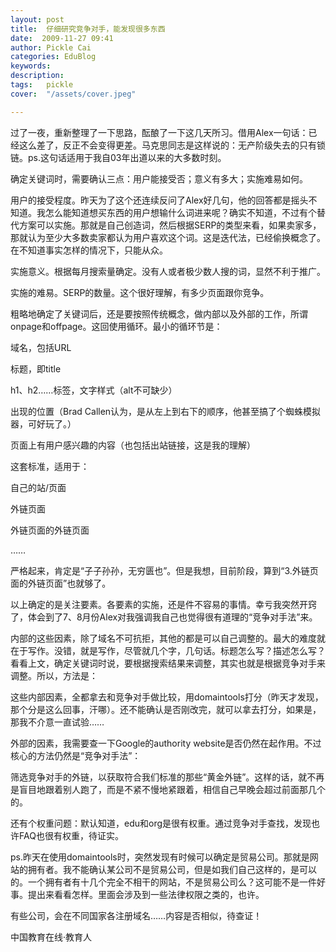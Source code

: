 ```yaml
---
layout: post  
title:  仔细研究竞争对手，能发现很多东西  
date:  2009-11-27 09:41  
author: Pickle Cai  
categories: EduBlog  
keywords: 
description:   
tags:	pickle   
cover:  "/assets/cover.jpeg"  

---  
```

    
过了一夜，重新整理了一下思路，酝酿了一下这几天所习。借用Alex一句话：已经这么差了，反正不会变得更差。马克思同志是这样说的：无产阶级失去的只有锁链。ps.这句话适用于我自03年出道以来的大多数时刻。



 



确定关键词时，需要确认三点：用户能接受否；意义有多大；实施难易如何。





用户的接受程度。昨天为了这个还连续反问了Alex好几句，他的回答都是摇头不知道。我怎么能知道想买东西的用户想输什么词进来呢？确实不知道，不过有个替代方案可以实施。那就是自己创造词，然后根据SERP的类型来看，如果卖家多，那就认为至少大多数卖家都认为用户喜欢这个词。这是迭代法，已经偷换概念了。在不知道事实怎样的情况下，只能从众。 

实施意义。根据每月搜索量确定。没有人或者极少数人搜的词，显然不利于推广。 

实施的难易。SERP的数量。这个很好理解，有多少页面跟你竞争。

粗略地确定了关键词后，还是要按照传统概念，做内部以及外部的工作，所谓onpage和offpage。这回使用循环。最小的循环节是：





域名，包括URL 

标题，即title 

h1、h2……标签，文字样式（alt不可缺少） 

出现的位置（Brad Callen认为，是从左上到右下的顺序，他甚至搞了个蜘蛛模拟器，可好玩了。） 

页面上有用户感兴趣的内容（也包括出站链接，这是我的理解）

这套标准，适用于：





自己的站/页面 

外链页面 

外链页面的外链页面 

……

严格起来，肯定是“子子孙孙，无穷匮也”。但是我想，目前阶段，算到“3.外链页面的外链页面”也就够了。



以上确定的是关注要素。各要素的实施，还是件不容易的事情。幸亏我突然开窍了，体会到了7、8月份Alex对我强调我自己也觉得很有道理的“竞争对手法”来。





内部的这些因素，除了域名不可抗拒，其他的都是可以自己调整的。最大的难度就在于写作。没错，就是写作，尽管就几个字，几句话。标题怎么写？描述怎么写？看看上文，确定关键词时说，要根据搜索结果来调整，其实也就是根据竞争对手来调整。所以，方法是：





这些内部因素，全都拿去和竞争对手做比较，用domaintools打分（昨天才发现，那个分是这么回事，汗哪）。还不能确认是否刚改完，就可以拿去打分，如果是，那我不介意一直试验……



外部的因素，我需要查一下Google的authority website是否仍然在起作用。不过核心的方法仍然是“竞争对手法”：





筛选竞争对手的外链，以获取符合我们标准的那些“黄金外链”。这样的话，就不再是盲目地跟着别人跑了，而是不紧不慢地紧跟着，相信自己早晚会超过前面那几个的。



还有个权重问题：默认知道，edu和org是很有权重。通过竞争对手查找，发现也许FAQ也很有权重，待证实。



 



ps.昨天在使用domaintools时，突然发现有时候可以确定是贸易公司。那就是网站的拥有者。我不能确认某公司不是贸易公司，但是如我们自己这样的，是可以的。一个拥有者有十几个完全不相干的网站，不是贸易公司么？这可能不是一件好事。提出来看看怎样。里面会涉及到一些法律权限之类的，也许。



有些公司，会在不同国家各注册域名……内容是否相似，待查证！



 



		    
 中国教育在线·教育人

